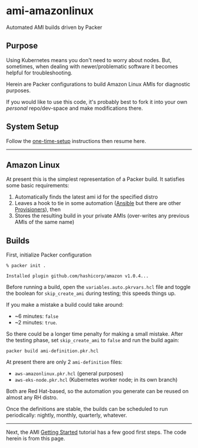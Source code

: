 # ami-amazonlinux

Automated AMI builds driven by Packer

## Purpose

Using Kubernetes means you don't need to worry about nodes. But, sometimes, when dealing with newer/problematic software it becomes helpful for troubleshooting.

Herein are Packer configurations to build Amazon Linux AMIs for diagnostic purposes.

If you would like to use this code, it's probably best to fork it into your own *personal* repo/dev-space and make modifications there.

## System Setup

Follow the [one-time-setup] instructions then resume here.

---

## Amazon Linux

At present this is the simplest representation of a Packer build. It satisfies some basic requirements:

1. Automatically finds the latest ami id for the specified distro
2. Leaves a hook to tie in some automation ([Ansible] but there are other [Provisioners]), then
3. Stores the resulting build in your private AMIs (over-writes any previous AMIs of the same name)

## Builds

First, initialize Packer configuration

```shell
% packer init .

Installed plugin github.com/hashicorp/amazon v1.0.4...
```

Before running a build, open the `variables.auto.pkrvars.hcl` file and toggle the boolean for `skip_create_ami` during testing; this speeds things up.

If you make a mistake a build could take around:

* ~6 minutes: `false`
* ~2 minutes: `true`.

So there could be a longer time penalty for making a small mistake. After the testing phase, set `skip_create_ami` to `false` and run the build again:

```shell
packer build ami-definition.pkr.hcl
```

At present there are only 2 `ami-definition` files:

* `aws-amazonlinux.pkr.hcl` (general purposes)
* `aws-eks-node.pkr.hcl` (Kubernetes worker node; in its own branch)

Both are Red Hat-based, so the automation you generate can be reused on almost any RH distro.

Once the definitions are stable, the builds can be scheduled to run periodically: nightly, monthly, quarterly, whatever.

---

Next, the AMI [Getting Started] tutorial has a few good first steps. The code herein is from this page.

[one-time-setup]:https://github.com/todd-dsm/dev-linux-os/blob/main/docs/one-time-setup.md
[Ansible]:https://www.packer.io/docs/provisioners/ansible/ansible
[Provisioners]:https://www.packer.io/docs/provisioners
[Getting Started]:https://learn.hashicorp.com/tutorials/packer/aws-get-started-build-image?in=packer/aws-get-started
